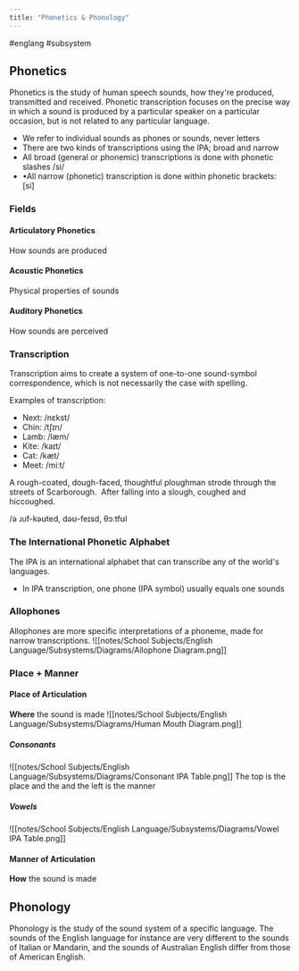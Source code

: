 ```yaml
---
title: "Phonetics & Phonology"
---
```

#englang #subsystem

## Phonetics
Phonetics is the study of human speech sounds, how they're produced, transmitted and received. Phonetic transcription focuses on the precise way in which a sound is produced by a particular speaker on a particular occasion, but is not related to any particular language.

- We refer to individual sounds as phones or sounds, never letters
- There are two kinds of transcriptions using the IPA; broad and narrow
- All broad (general or phonemic) transcriptions is done with phonetic slashes /si/
- •All narrow (phonetic) transcription is done within phonetic brackets:  \[si]

### Fields
#### Articulatory Phonetics
How sounds are produced
#### Acoustic Phonetics
Physical properties of sounds
#### Auditory Phonetics
How sounds are perceived

### Transcription
Transcription aims to create a system of one-to-one sound-symbol correspondence, which is not necessarily the case with spelling.

Examples of transcription:
- Next: /nɛkst/
- Chin: /tʃɪn/⁠ 
- Lamb: /læm/ 
- Kite: /kaɪt/
- Cat: /kæt/
- Meet: /miːt/

A rough-coated, dough-faced, thoughtful ploughman strode through the streets of Scarborough.  After falling into a slough, coughed and hiccoughed.

/ə ɹuf-kəʊted, dəʊ-feɪsd, θɔːtfʊl 

### The International Phonetic Alphabet
The IPA is an international alphabet that can transcribe any of the world's languages.
- In IPA transcription, one phone (IPA symbol) usually equals one sounds

### Allophones
Allophones are more specific interpretations of a phoneme, made for narrow transcriptions. 
![[notes/School Subjects/English Language/Subsystems/Diagrams/Allophone Diagram.png]]

### Place + Manner
#### **Place** of Articulation
**Where** the sound is made
![[notes/School Subjects/English Language/Subsystems/Diagrams/Human Mouth Diagram.png]]
##### Consonants
![[notes/School Subjects/English Language/Subsystems/Diagrams/Consonant IPA Table.png]]
The top is the place and the and the left is the manner
##### Vowels
![[notes/School Subjects/English Language/Subsystems/Diagrams/Vowel IPA Table.png]]
#### **Manner** of Articulation
**How** the sound is made

## Phonology
Phonology is the study of the sound system of a specific language. The sounds of the English language for instance are very different to the sounds of Italian or Mandarin, and the sounds of Australian English differ from those of American English.